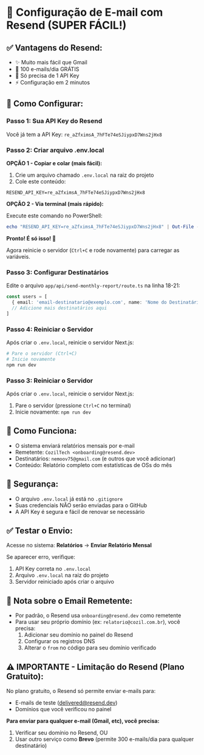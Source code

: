 # 📧 Configuração de E-mail com Resend (SUPER FÁCIL!)

## ✅ Vantagens do Resend:
- ✨ Muito mais fácil que Gmail
- 🚀 100 e-mails/dia GRÁTIS
- 🔑 Só precisa de 1 API Key
- ⚡ Configuração em 2 minutos

## 🔧 Como Configurar:

### Passo 1: Sua API Key do Resend

Você já tem a API Key: `re_aZfximsA_7hFTe74eSJiypxD7Wns2jHx8`

### Passo 2: Criar arquivo .env.local

**OPÇÃO 1 - Copiar e colar (mais fácil):**

1. Crie um arquivo chamado `.env.local` na raiz do projeto
2. Cole este conteúdo:

```
RESEND_API_KEY=re_aZfximsA_7hFTe74eSJiypxD7Wns2jHx8
```

**OPÇÃO 2 - Via terminal (mais rápido):**

Execute este comando no PowerShell:

```powershell
echo "RESEND_API_KEY=re_aZfximsA_7hFTe74eSJiypxD7Wns2jHx8" | Out-File -FilePath ".env.local" -Encoding UTF8
```

**Pronto! É só isso! 🎉**

Agora reinicie o servidor (`Ctrl+C` e rode novamente) para carregar as variáveis.

### Passo 3: Configurar Destinatários

Edite o arquivo `app/api/send-monthly-report/route.ts` na linha 18-21:

```typescript
const users = [
  { email: 'email-destinatario@exemplo.com', name: 'Nome do Destinatário' },
  // Adicione mais destinatários aqui
]
```

### Passo 4: Reiniciar o Servidor

Após criar o `.env.local`, reinicie o servidor Next.js:

```bash
# Pare o servidor (Ctrl+C)
# Inicie novamente
npm run dev
```

### Passo 3: Reiniciar o Servidor

Após criar o `.env.local`, reinicie o servidor Next.js:

1. Pare o servidor (pressione `Ctrl+C` no terminal)
2. Inicie novamente: `npm run dev`

## 🎯 Como Funciona:

- O sistema enviará relatórios mensais por e-mail
- Remetente: `CozilTech <onboarding@resend.dev>`
- Destinatários: `nemoov75@gmail.com` (e outros que você adicionar)
- Conteúdo: Relatório completo com estatísticas de OSs do mês

## 🔐 Segurança:

- O arquivo `.env.local` já está no `.gitignore`
- Suas credenciais NÃO serão enviadas para o GitHub
- A API Key é segura e fácil de renovar se necessário

## ✅ Testar o Envio:

Acesse no sistema: **Relatórios** → **Enviar Relatório Mensal**

Se aparecer erro, verifique:
1. API Key correta no `.env.local`
2. Arquivo `.env.local` na raiz do projeto
3. Servidor reiniciado após criar o arquivo

## 📝 Nota sobre o Email Remetente:

- Por padrão, o Resend usa `onboarding@resend.dev` como remetente
- Para usar seu próprio domínio (ex: `relatorio@cozil.com.br`), você precisa:
  1. Adicionar seu domínio no painel do Resend
  2. Configurar os registros DNS
  3. Alterar o `from` no código para seu domínio verificado

## ⚠️ IMPORTANTE - Limitação do Resend (Plano Gratuito):

No plano gratuito, o Resend só permite enviar e-mails para:
- E-mails de teste (delivered@resend.dev)
- Domínios que você verificou no painel

**Para enviar para qualquer e-mail (Gmail, etc), você precisa:**
1. Verificar seu domínio no Resend, OU
2. Usar outro serviço como **Brevo** (permite 300 e-mails/dia para qualquer destinatário)


